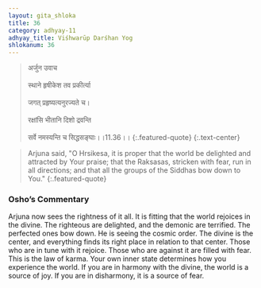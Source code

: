 ```yaml
---
layout: gita_shloka
title: 36
category: adhyay-11
adhyay_title: Viśhwarūp Darśhan Yog
shlokanum: 36
---
```


> अर्जुन उवाच<br><br>स्थाने हृषीकेश तव प्रकीर्त्या<br><br>जगत् प्रहृष्यत्यनुरज्यते च।<br><br>रक्षांसि भीतानि दिशो द्रवन्ति<br><br>सर्वे नमस्यन्ति च सिद्धसङ्घाः।।11.36।।
{:.featured-quote} 
{:.text-center}

> Arjuna said, "O Hrsikesa, it is proper that the world be delighted and attracted by Your praise; that the Raksasas, stricken with fear, run in all directions; and that all the groups of the Siddhas bow down to You."
{:.featured-quote}

### Osho’s Commentary
Arjuna now sees the rightness of it all. It is fitting that the world rejoices in the divine. The righteous are delighted, and the demonic are terrified. The perfected ones bow down.
He is seeing the cosmic order. The divine is the center, and everything finds its right place in relation to that center. Those who are in tune with it rejoice. Those who are against it are filled with fear.
This is the law of karma. Your own inner state determines how you experience the world. If you are in harmony with the divine, the world is a source of joy. If you are in disharmony, it is a source of fear.
